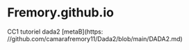 # Fremory.github.io
CC1 tutoriel dada2 [metaB](https: //github.com/camarafremory11/Dada2/blob/main/DADA2.md)
